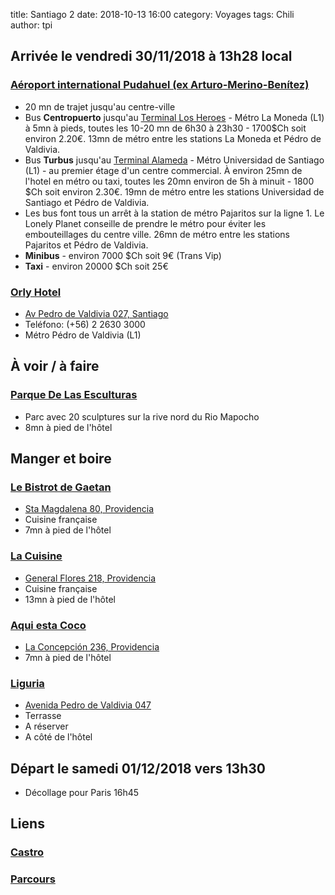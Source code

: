 title: Santiago 2
date: 2018-10-13 16:00
category: Voyages
tags: Chili
author: tpi


## Arrivée le vendredi 30/11/2018 à 13h28 local

### [Aéroport international Pudahuel (ex Arturo-Merino-Benítez)](https://www.google.com/maps/place/A%C3%A9roport+international+Arturo-Merino-Ben%C3%ADtez/@-33.3905376,-70.9251281,11z/data=!4m5!3m4!1s0x0:0xd23e4bd48c0de1b7!8m2!3d-33.3905115!4d-70.7938043)

* 20 mn de trajet jusqu'au centre-ville
* Bus **Centropuerto** jusqu'au [Terminal Los Heroes](https://www.google.com/maps/place/Terminal+Los+Heroes/@-33.4450167,-70.6576392,17z/data=!4m5!3m4!1s0x9662c5a86150cb3d:0xa7a1780f2d3bf7d1!8m2!3d-33.4447582!4d-70.6585082) - Métro La Moneda (L1) à 5mn à pieds, toutes les 10-20 mn de 6h30 à 23h30 - 1700$Ch soit environ 2.20€. 13mn de métro entre les stations La Moneda et Pédro de Valdivia.
* Bus **Turbus** jusqu'au [Terminal Alameda](https://www.google.com/maps/place/Terminal+Alameda+Santiago/@-33.4534034,-70.687123,15z/data=!4m5!3m4!1s0x0:0xeaaf27139e268df6!8m2!3d-33.4534037!4d-70.687123) - Métro Universidad de Santiago (L1) - au premier étage d'un centre commercial. À environ 25mn de l'hotel en métro ou taxi, toutes les 20mn environ de 5h à minuit - 1800 $Ch soit environ 2.30€. 19mn de métro entre les stations Universidad de Santiago et Pédro de Valdivia.
* Les bus font tous un arrêt à la station de métro Pajaritos sur la ligne 1. Le Lonely Planet conseille de prendre le métro pour éviter les embouteillages du centre ville. 26mn de métro entre les stations Pajaritos et Pédro de Valdivia.
* **Minibus** - environ 7000 $Ch soit 9€ (Trans Vip)
* **Taxi** - environ 20000 $Ch soit 25€


### [Orly Hotel](https://www.orlyhotel.com/en/)
* [Av Pedro de Valdivia 027, Santiago](https://www.google.fr/maps/place/Hotel+Orly/@-33.4233143,-70.6147396,17z/data=!3m1!4b1!4m7!3m6!1s0x9662c59b5b20bb2f:0xe6c36642545942bd!5m1!1s2018-11-25!8m2!3d-33.4233143!4d-70.6125456) 
* Teléfono: (+56) 2 2630 3000
* Métro Pédro de Valdivia (L1)

## À voir / à faire

### [Parque De Las Esculturas](https://www.google.fr/maps/place/Parque+De+Las+Esculturas/@-33.4188154,-70.6127941,17z/data=!4m7!3m6!1s0x9662cf67bcba8e37:0x4710586ce2240042!5m1!1s2018-11-25!8m2!3d-33.419693!4d-70.6119626)
* Parc avec 20 sculptures sur la rive nord du Rio Mapocho
* 8mn à pied de l'hôtel

## Manger et boire

### [Le Bistrot de Gaetan](https://www.tripadvisor.fr/Restaurant_Review-g294305-d1735271-Reviews-Le_Bistrot_de_Gaetan-Santiago_Santiago_Metropolitan_Region.html)
* [Sta Magdalena 80, Providencia](https://www.google.fr/maps/place/Le+Bistrot/@-33.4212475,-70.61131,18z/data=!4m5!3m4!1s0x9662cf6627dc8ad1:0xe6d73bc9a7a6887!8m2!3d-33.420816!4d-70.6100227)
* Cuisine française
* 7mn à pied de l'hôtel

### [La Cuisine](https://www.tripadvisor.fr/Restaurant_Review-g294305-d8322281-Reviews-La_Cuisine-Santiago_Santiago_Metropolitan_Region.html)
* [General Flores 218, Providencia](https://www.google.fr/maps/place/La+Cuisine/@-33.4263743,-70.620013,17z/data=!4m12!1m6!3m5!1s0x9662cf62419e6d49:0xa908976bcd937d96!2sLa+Cuisine!8m2!3d-33.4263743!4d-70.620013!3m4!1s0x9662cf62419e6d49:0xa908976bcd937d96!8m2!3d-33.4263743!4d-70.620013)
* Cuisine française
* 13mn à pied de l'hôtel

### [Aqui esta Coco](https://www.tripadvisor.fr/Restaurant_Review-g294305-d1036202-Reviews-Aqui_esta_Coco-Santiago_Santiago_Metropolitan_Region.html)
* [La Concepción 236, Providencia](https://www.google.fr/maps/place/Aqu%C3%AD+Est%C3%A1+Coco/@-33.4238662,-70.6167054,17z/data=!4m16!1m8!3m7!1s0x9662cf615bd6f073:0xee93bca8182b34b0!2zQXF1w60gRXN0w6EgQ29jbw!5m1!1s2018-11-25!8m2!3d-33.4238662!4d-70.6167054!3m6!1s0x9662cf615bd6f073:0xee93bca8182b34b0!5m1!1s2018-11-25!8m2!3d-33.4238662!4d-70.6167054)
* 7mn à pied de l'hôtel

### [Liguria](https://www.tripadvisor.fr/Restaurant_Review-g294305-d2718836-Reviews-Liguria-Santiago_Santiago_Metropolitan_Region.html)
* [Avenida Pedro de Valdivia 047](https://www.google.fr/maps/place/Liguria/@-33.4230868,-70.614967,17z/data=!3m1!4b1!4m7!3m6!1s0x9662cf62e3f77455:0xa5d0efc265285787!5m1!1s2018-11-25!8m2!3d-33.4230868!4d-70.612773)
* Terrasse
* A réserver
* A côté de l'hôtel


## Départ le samedi 01/12/2018 vers 13h30

* Décollage pour Paris 16h45

## Liens

### [Castro](http://tse-tse.org/2018/10/castro/)

### [Parcours](http://tse-tse.org/2018/10/chili-2018/)

